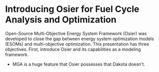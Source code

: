 # Introducing Osier for Fuel Cycle Analysis and Optimization


Open-Source Multi-Objective Energy System Framework (Osier) was developed to close the gap
between energy system optimization models (ESOMs) and multi-objective optimization. This
presentation has three objectives. First, introduce Osier and its capabilities as a modeling
framework.


- MGA is a huge feature that Osier possesses that Dakota doesn't.